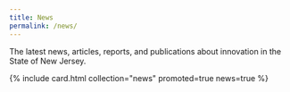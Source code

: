 ```yaml
---
title: News
permalink: /news/
---
```


<p class="usa-intro">The latest news, articles, reports, and publications about innovation in the State of New Jersey.</p>

{% include card.html collection="news" promoted=true news=true %}
